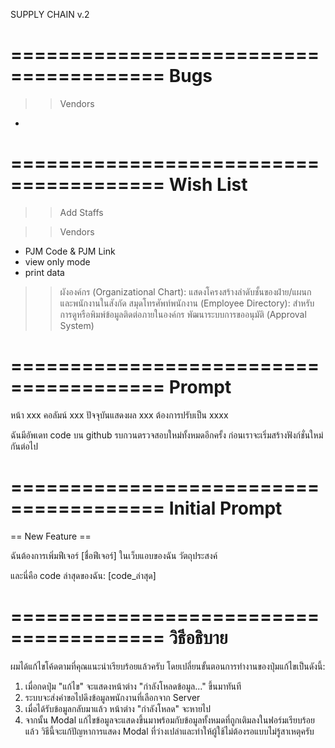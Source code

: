 SUPPLY CHAIN
v.2



=======================================
            Bugs
=======================================
>> Vendors
 - 



=======================================
            Wish List
=======================================
>> Add Staffs

>> Vendors
 - PJM Code & PJM Link
 - view only mode
 - print data

>> ผังองค์กร (Organizational Chart): แสดงโครงสร้างลำดับชั้นของฝ่าย/แผนก และพนักงานในสังกัด
>> สมุดโทรศัพท์พนักงาน (Employee Directory): สำหรับการดูหรือพิมพ์ข้อมูลติดต่อภายในองค์กร
>> พัฒนาระบบการขออนุมัติ (Approval System)

=======================================
            Prompt
=======================================
หน้า xxx คอลัมน์ xxx ปัจจุบันแสดงผล xxx ต้องการปรับเป็น xxxx

ฉันมีอัพเดท code บน github รบกวนตรวจสอบใหม่ทั้งหมดอีกครั้ง ก่อนเราจะเริ่มสร้างฟังก์ชั่นใหม่กันต่อไป


=======================================
            Initial Prompt
=======================================


== New Feature ==

ฉันต้องการเพิ่มฟีเจอร์ [ชื่อฟีเจอร์] ในเว็บแอบของฉัน
วัตถุประสงค์

และนี่คือ code ล่าสุดของฉัน:
[code_ล่าสุด]








=======================================
            วิธีอธิบาย
=======================================
ผมได้แก้ไขโค้ดตามที่คุณแนะนำเรียบร้อยแล้วครับ โดยเปลี่ยนขั้นตอนการทำงานของปุ่มแก้ไขเป็นดังนี้:
1. เมื่อกดปุ่ม "แก้ไข" จะแสดงหน้าต่าง "กำลังโหลดข้อมูล..." ขึ้นมาทันที
2. ระบบจะส่งคำขอไปดึงข้อมูลพนักงานที่เลือกจาก Server
3. เมื่อได้รับข้อมูลกลับมาแล้ว หน้าต่าง "กำลังโหลด" จะหายไป
4. จากนั้น Modal แก้ไขข้อมูลจะแสดงขึ้นมาพร้อมกับข้อมูลทั้งหมดที่ถูกเติมลงในฟอร์มเรียบร้อยแล้ว
วิธีนี้จะแก้ปัญหาการแสดง Modal ที่ว่างเปล่าและทำให้ผู้ใช้ไม่ต้องรอแบบไม่รู้สาเหตุครับ